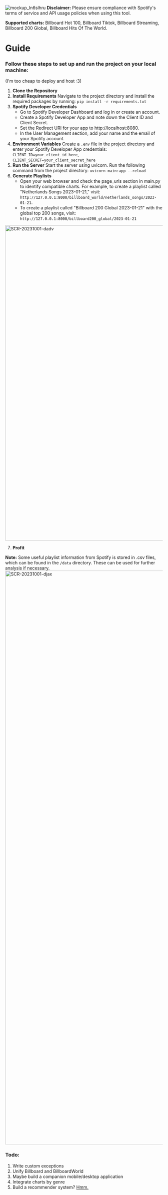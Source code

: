 ![mockup_ln6slhru](https://github.com/smellycloud/chart_to_playlist_api/assets/52908667/49424162-fcfc-4e38-85f2-341defe9c92a)
**Disclaimer:** Please ensure compliance with Spotify's terms of service and API usage policies when using this tool.

**Supported charts:** Billboard Hot 100, Billboard Tiktok, Billboard Streaming, Billboard 200 Global, Billboard Hits Of The World.

# Guide

### Follow these steps to set up and run the project on your local machine:
(I'm too cheap to deploy and host :3)

1. **Clone the Repository**
2. **Install Requirements**
   Navigate to the project directory and install the required packages by running:
   `pip install -r requirements.txt`
3. **Spotify Developer Credentials**
   * Go to Spotify Developer Dashboard and log in or create an account.
   * Create a Spotify Developer App and note down the Client ID and Client Secret.
   * Set the Redirect URI for your app to http://localhost:8080.
   * In the User Management section, add your name and the email of your Spotify account.
4. **Environment Variables**
   Create a `.env` file in the project directory and enter your Spotify Developer App credentials:
   `CLIENT_ID=your_client_id_here`,
   `CLIENT_SECRET=your_client_secret_here`
5. **Run the Server**
   Start the server using uvicorn. Run the following command from the project directory:
   `uvicorn main:app --reload`
6. **Generate Playlists**
   * Open your web browser and check the page_urls section in main.py to identify compatible charts. For example, to create a playlist called "Netherlands Songs 2023-01-21," visit: `http://127.0.0.1:8000/billboard_world/netherlands_songs/2023-01-21`.
   * To create a playlist called "Billboard 200 Global 2023-01-21" with the global top 200 songs, visit: `http://127.0.0.1:8000/billboard200_global/2023-01-21`
<img width="1007" alt="SCR-20231001-dadv" src="https://github.com/smellycloud/chart_to_playlist_api/assets/52908667/c2940ab9-d89f-458d-9609-2d67d55603bd">


7. **Profit**

**Note:** Some useful playlist information from Spotify is stored in .csv files, which can be found in the `/data` directory. These can be used for further analysis if necessary.
<img width="1833" alt="SCR-20231001-djax" src="https://github.com/smellycloud/chart_to_playlist_api/assets/52908667/d95fd2fe-d95a-4ae2-85f7-2bcd8a08d94e">

### Todo:
1. Write custom exceptions
2. Unify Billboard and BillboardWorld
3. Maybe build a companion mobile/desktop application
4. Integrate charts by genre
5. Build a recommender system? [Hmm.](https://developer.spotify.com/terms#section-iv-restrictions)

